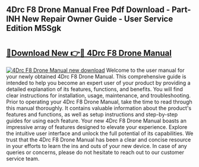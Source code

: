 ## 4Drc F8 Drone Manual Free Pdf Download - Part-lNH New Repair Owner Guide - User Service Edition M5Sgk

# <h2><a href="http://bc28884.oget.top/?id=4Drc+F8+Drone+Manual">🔗Download New 👉🔴 4Drc F8 Drone Manual</a></h2>

[![4Drc F8 Drone Manual new download](https://i.imgur.com/5g1atiW.png)](http://bc28884.oget.top/?id=4Drc+F8+Drone+Manual)
Welcome to the user manual for your newly obtained 4Drc F8 Drone Manual. This comprehensive guide is intended to help you become an expert user of your product by providing a detailed explanation of its features, functions, and benefits. You will find clear instructions for installation, usage, maintenance, and troubleshooting. Prior to operating your 4Drc F8 Drone Manual, take the time to read through this manual thoroughly. It contains valuable information about the product's features and functions, as well as setup instructions and step-by-step guides for using each feature. Your new 4Drc F8 Drone Manual boasts an impressive array of features designed to elevate your experience. Explore the intuitive user interface and unlock the full potential of its capabilities. We trust that the 4Drc F8 Drone Manual has been a clear and concise resource in your efforts to learn the ins and outs of your new device. In case of any queries or concerns, please do not hesitate to reach out to our customer service team.
